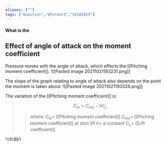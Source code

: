 ```yaml
---
aliases: [""]
tags: ["Question","QFormat3","SESA1015"]
---
```


#### What is the
## Effect of angle of attack on the moment coefficient

Pressure moves with the angle of attack, which effects the [[Pitching moment coefficient]].
![[Pasted image 20211021193231.png]]

The slope of the graph relating to angle of attack also depends on the point the moment is taken about:
![[Pasted image 20211021193326.png]]

The variation of the [[Pitching moment coefficient]] is:

> $$ C_m = C_{mo} - h C_L $$ 
>> where:
>> $C_m =$ [[Pitching moment coefficient]]
>> $C_{mo} =$ [[Pitching moment coefficient]] at zero lift
>> $h =$ a constant
>> $C_L =$ [[Lift coefficient]]

^cfc8b1
